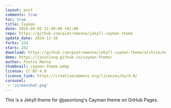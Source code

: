 ```yaml
---
layout: post
comments: true
toc: true
title: Cayman
date: 2016-04-05 21:40:00 +01:00
repo: https://github.com/pietromenna/jekyll-cayman-theme
update_date: 2024-12-10
forks: 224
stars: 242
download: https://github.com/pietromenna/jekyll-cayman-theme/archive/master.zip
demo: https://jasonlong.github.io/cayman-theme/
author: Pietro Menna
thumbnail: cayman-theme.webp
license: CC-BY-4.0
license_link: https://creativecommons.org/licenses/by/4.0/
carousel:
 - 'screenshot.png'
---
```


This is a Jekyll theme for @jasonlong's Cayman theme on GitHub Pages.
